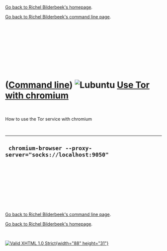 [Go back to Richel Bilderbeek's homepage](index.htm).

[Go back to Richel Bilderbeek's command line page](Cl.htm).

 

 

 

 

 

([Command line](Cl.htm)) ![Lubuntu](PicLubuntu.png) [Use Tor with chromium](ClTorChromium.htm)
==============================================================================================

 

How to use the Tor service with chromium

 

  -------------------------------------------------------------
  ` chromium-browser --proxy-server="socks://localhost:9050"`
  -------------------------------------------------------------

 

 

 

 

 

[Go back to Richel Bilderbeek's command line page](Cl.htm).

[Go back to Richel Bilderbeek's homepage](index.htm).

 

[![Valid XHTML 1.0 Strict](valid-xhtml10.png){width="88"
height="31"}](http://validator.w3.org/check?uri=referer)

